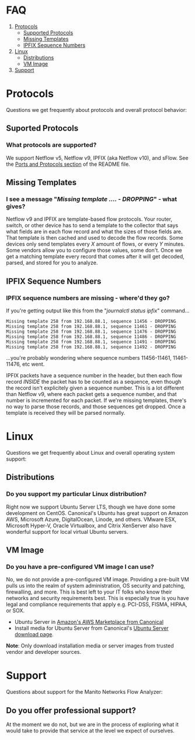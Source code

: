 # FAQ
1. [Protocols](#protocols)
    - [Supported Protocols](#supported-protocols)
    - [Missing Templates](#missing-templates)
    - [IPFIX Sequence Numbers](#ipfix-sequence-numbers)
2. [Linux](#linux)
    - [Distributions](#distributions)
    - [VM Image](#vm-image)
3. [Support](#support)

# Protocols 
Questions we get frequently about protocols and overall protocol behavior:

## Suported Protocols
### What protocols are supported?
We support Netflow v5, Netflow v9, IPFIX (aka Netflow v10), and sFlow. See the [Ports and Protocols section](README.md#ports-and-protocols) of the README file.

## Missing Templates
### I see a message "_Missing template .... - DROPPING_" - what gives? 
Netflow v9 and IPFIX are template-based flow protocols. Your router, switch, or other device has to send a template to the collector that says what fields are in each flow record and what the sizes of those fields are. That template is then cached and used to decode the flow records. Some devices only send templates every _X_ amount of flows, or every _Y_ minutes. Some vendors allow you to configure those values, some don't. Once we get a matching template every record that comes after it will get decoded, parsed, and stored for you to analyze.

## IPFIX Sequence Numbers
### IPFIX sequence numbers are missing - where'd they go?
If you're getting output like this from the "_journalctl status ipfix_" command...
```
Missing template 258 from 192.168.88.1, sequence 11456 - DROPPING
Missing template 258 from 192.168.88.1, sequence 11461 - DROPPING
Missing template 258 from 192.168.88.1, sequence 11476 - DROPPING
Missing template 258 from 192.168.88.1, sequence 11486 - DROPPING
Missing template 258 from 192.168.88.1, sequence 11491 - DROPPING
Missing template 258 from 192.168.88.1, sequence 11492 - DROPPING
```
...you're probably wondering where sequence numbers 11456-11461, 11461-11476, etc went.

IPFIX packets have a sequence number in the header, but then each flow record _INSIDE_ the packet has to be counted as a sequence, even though the record isn't explicitely given a sequence number. This is a lot different than Netflow v9, where each packet gets a sequence number, and that number is incremented for each packet. If we're missing templates, there's no way to parse those records, and those sequences get dropped. Once a template is received they will be parsed normally.

# Linux
Questions we get frequently about Linux and overall operating system support:

## Distributions
### Do you support my particular Linux distribution?
Right now we support Ubuntu Server LTS, though we have done some development on CentOS. Canonical's Ubuntu has great support on Amazon AWS, Microsoft Azure, DigitalOcean, Linode, and others. VMware ESX, Microsoft Hyper-V, Oracle Virtualbox, and Citrix XenServer also have wonderful support for local virtual Ubuntu servers.

## VM Image
### Do you have a pre-configured VM image I can use?
No, we do not provide a pre-configured VM image. Providing a pre-built VM pulls us into the realm of system administration, OS security and patching, firewalling, and more. This is best left to your IT folks who know their networks and security requirements best. This is especially true is you have legal and compliance requirements that apply e.g. PCI-DSS, FISMA, HIPAA, or SOX.

- Ubuntu Server in [Amazon's AWS Marketplace from Canonical](https://aws.amazon.com/marketplace/seller-profile?id=565feec9-3d43-413e-9760-c651546613f2)
- Install media for Ubuntu Server from Canonical's [Ubuntu Server download page](https://www.ubuntu.com/download/server).

**Note**: Only download installation media or server images from trusted vendor and developer sources.

# Support
Questions about support for the Manito Networks Flow Analyzer:

## Do you offer professional support?
At the moment we do not, but we are in the process of exploring what it would take to provide that service at the level we expect of ourselves.